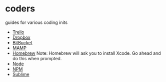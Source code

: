 coders
======

guides for various coding inits
- [Trello](http://www.trello.com)
- [Dropbox](www.dropbox.com)
- [BitBucket](https://bitbucket.org/)
- [MAMP](http://www.mamp.info/en/)
- [Homebrew](http://brew.sh/) Note: Homebrew will ask you to install Xcode. Go ahead and do this when prompted.
- [Node](http://nodejs.org/)
- [NPM](https://www.npmjs.org/)
- [Sublime](http://www.sublimetext.com/)
